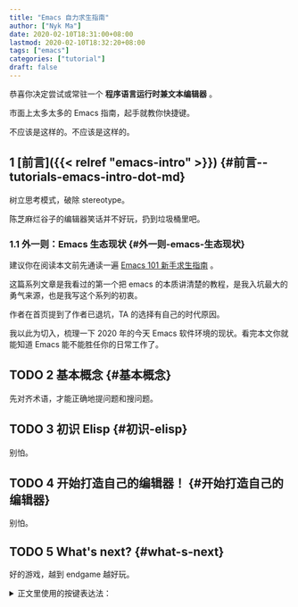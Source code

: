 ```yaml
---
title: "Emacs 自力求生指南"
author: ["Nyk Ma"]
date: 2020-02-10T18:31:00+08:00
lastmod: 2020-02-10T18:32:20+08:00
tags: ["emacs"]
categories: ["tutorial"]
draft: false
---
```


恭喜你决定尝试或常驻一个 **程序语言运行时兼文本编辑器** 。

市面上太多太多的 Emacs 指南，起手就教你快捷键。

不应该是这样的。不应该是这样的。


## <span class="section-num">1</span> [前言]({{< relref "emacs-intro" >}}) {#前言--tutorials-emacs-intro-dot-md}

树立思考模式，破除 stereotype。

陈芝麻烂谷子的编辑器笑话并不好玩，扔到垃圾桶里吧。


### <span class="section-num">1.1</span> 外一则：Emacs 生态现状 {#外一则-emacs-生态现状}

建议你在阅读本文前先通读一遍 [Emacs 101 新手求生指南](https://github.com/emacs-tw/emacs-101-beginner-survival-guide) 。

这篇系列文章是我看过的第一个把 emacs 的本质讲清楚的教程，是我入坑最大的勇气来源，也是我写这个系列的初衷。

作者在首页提到了作者已退坑，TA 的选择有自己的时代原因。

我以此为切入，梳理一下 2020 年的今天 Emacs 软件环境的现状。看完本文你就能知道 Emacs 能不能胜任你的日常工作了。


## <span class="org-todo todo TODO">TODO</span> <span class="section-num">2</span> 基本概念 {#基本概念}

先对齐术语，才能正确地提问题和搜问题。


## <span class="org-todo todo TODO">TODO</span> <span class="section-num">3</span> 初识 Elisp {#初识-elisp}

别怕。


## <span class="org-todo todo TODO">TODO</span> <span class="section-num">4</span> 开始打造自己的编辑器！ {#开始打造自己的编辑器}

别怕。


## <span class="org-todo todo TODO">TODO</span> <span class="section-num">5</span> What's next? {#what-s-next}

好的游戏，越到 endgame 越好玩。

<details>
<summary>
正文里使用的按键表达法：
</summary>
<p class="details">

`C-g`
: `Ctrl + g`

`C-x C-s`
: 按下 Ctrl，按 x，按 s，松开 Ctrl

`C-c C-e l o`
: 按下 Ctrl，按 c，按 e，松开 Ctrl，按 l，按 o

`C-M-b`
: 按下 Ctrl 和 Alt (Meta)，按 b，松开 Ctrl 和 Alt

`C-h P org RET`
: `Ctrl+h` ，然后按大写 `P` （ `Shift + p` ），然后打入 `org` ，回车
</p>
</details>
